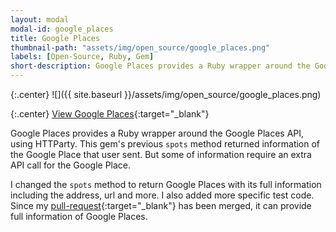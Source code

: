 ```yaml
---
layout: modal
modal-id: google_places
title: Google Places
thumbnail-path: "assets/img/open_source/google_places.png"
labels: [Open-Source, Ruby, Gem]
short-description: Google Places provides a Ruby wrapper around the Google Places API, using HTTParty. I contributed to this gem by making the `spots` method return spots with its full information including the address, url and more.
---
```


{:.center}
![]({{ site.baseurl }}/assets/img/open_source/google_places.png)

{:.center}
[View Google Places](https://github.com/qpowell/google_places){:target="\_blank"}


Google Places provides a Ruby wrapper around the Google Places API, using HTTParty. This gem's previous `spots` method returned information of the Google Place that user sent. But some of information require an extra API call for the Google Place.

I changed the `spots` method to return Google Places with its full information including the address, url and more. I also added more specific test code. Since my [pull-request](https://github.com/qpowell/google_places/pull/88){:target="\_blank"} has been merged, it can provide full information of Google Places.